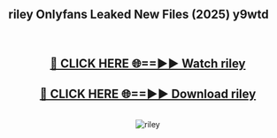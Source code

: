 <h2>riley Onlyfans Leaked New Files (2025) y9wtd</h2>
<br>
<div align="center">
<h2><a href="https://mediafiles.top/riley&ref=git" rel="nofollow">🔴 CLICK HERE 🌐==►► Watch riley</a></h2>
<h2><a href="https://mediafiles.top/riley&ref=git" rel="nofollow">🔴 CLICK HERE 🌐==►► Download riley</a></h2>
<br>
<a href="https://mediafiles.top/riley&ref=git" rel="nofollow" data-target="animated-image.originalLink"><img src="https://i.ibb.co.com/xMMVF88/686577567.gif" alt="riley" style="max-width: 100%; display: inline-block;" data-target="animated-image.originalImage"></a>
</div>
<br>
<br>